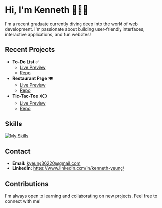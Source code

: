 # Hi, I'm Kenneth 👋👨‍💻

I'm a recent graduate currently diving deep into the world of web development. I'm passionate about building user-friendly interfaces, interactive applications, and fun websites!

## Recent Projects
* **To-Do List** ✅
  * [Live Preview](https://kyeung36220.github.io/todo-list/)
  * [Repo](https://github.com/kyeung36220/todo-list)
* **Restaurant Page** 🍽️
  * [Live Preview](https://kyeung36220.github.io/restaurant-page/)
  * [Repo](https://github.com/kyeung36220/restaurant-page)
* **Tic-Tac-Toe** ❌⭕
  * [Live Preview](https://kyeung36220.github.io/tic-tac-toe/)
  * [Repo](https://github.com/kyeung36220/tic-tac-toe)
 
## Skills
[![My Skills](https://skillicons.dev/icons?i=html,css,js,py,c,git,github,godot,ps)](https://skillicons.dev)

## Contact
* **Email:** kyeung36220@gmail.com
* **LinkedIn:** https://www.linkedin.com/in/kenneth-yeung/

## Contributions
I'm always open to learning and collaborating on new projects. Feel free to connect with me!
